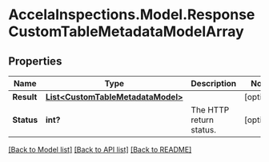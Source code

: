 # AccelaInspections.Model.ResponseCustomTableMetadataModelArray
## Properties

Name | Type | Description | Notes
------------ | ------------- | ------------- | -------------
**Result** | [**List&lt;CustomTableMetadataModel&gt;**](CustomTableMetadataModel.md) |  | [optional] 
**Status** | **int?** | The HTTP return status. | [optional] 

[[Back to Model list]](../README.md#documentation-for-models) [[Back to API list]](../README.md#documentation-for-api-endpoints) [[Back to README]](../README.md)

